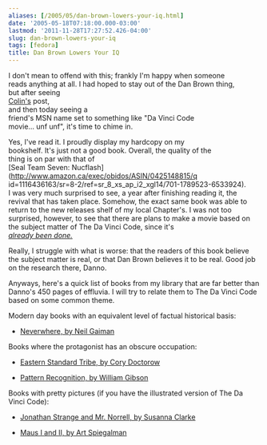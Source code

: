 ```yaml
---
aliases: [/2005/05/dan-brown-lowers-your-iq.html]
date: '2005-05-18T07:18:00.000-03:00'
lastmod: '2011-11-28T17:27:52.426-04:00'
slug: dan-brown-lowers-your-iq
tags: [fedora]
title: Dan Brown Lowers Your IQ
---
```


  
I don't mean to offend with this; frankly I'm happy when someone  
reads anything at all. I had hoped to stay out of the Dan Brown thing,  
but after seeing  
[Colin's](http://torch.cs.dal.ca/~bate/archive/870/) post,  
and then today seeing a  
friend's MSN name set to something like "Da Vinci Code  
movie... unf unf", it's time to chime in.  

  
  

  
Yes, I've read it. I proudly display my hardcopy on my  
bookshelf. It's just not a good book. Overall, the quality of the  
thing is on par with that of  
[Seal Team Seven: Nucflash](http://www.amazon.ca/exec/obidos/ASIN/0425148815/q
id=1116436163/sr=8-2/ref=sr_8_xs_ap_i2_xgl14/701-1789523-6533924).  
I was very much surprised to see, a year after finishing reading it, the
revival that has taken place. Somehow, the exact same book was able to return
to the new releases shelf of my local Chapter's. I was not too surprised,
however, to see that there are plans to make a movie based on the subject
matter of The Da Vinci Code, since it's  
_[already been done.](http://www.imdb.com/title/tt0120655/)_  

  
  

  
Really, I struggle with what is worse: that the readers of this book believe
the subject matter is real, or that Dan Brown believes it to be real. Good job
on the research there, Danno.  

  
  

  
Anyways, here's a quick list of books from my library that are far better than
Danno's 450 pages of effluvia. I will try to relate them to The Da Vinci Code
based on some common theme.  

  
  

  
Modern day books with an equivalent level of factual historical basis:

  

  

  * [Neverwhere, by Neil Gaiman](http://www.amazon.ca/exec/obidos/ASIN/0380789019/qid=1116436314/sr=2-1/ref=sr_2_3_1/701-1789523-6533924)
  
  
  

Books where the protagonist has an obscure occupation:

  

  

  * [Eastern Standard Tribe, by Cory Doctorow](http://www.amazon.ca/exec/obidos/ASIN/0765310457/qid=1116436380/sr=1-1/ref=sr_1_0_1/701-1789523-6533924)
  

  * [Pattern Recognition, by William Gibson](http://www.amazon.ca/exec/obidos/ASIN/0425198685/qid=1116436411/sr=2-1/ref=sr_2_3_1/701-1789523-6533924)
  
  
  

  
Books with pretty pictures (if you have the illustrated version of The Da
Vinci Code):

  

  

  * [Jonathan Strange and Mr. Norrell, by Susanna Clarke](http://www.amazon.ca/exec/obidos/ASIN/0747574111/ref=pd_bxgy_text_1/701-1789523-6533924)
  

  * [Maus I and II, by Art Spiegalman](http://www.amazon.ca/exec/obidos/ASIN/0679748407/qid=1116436605/sr=2-1/ref=sr_2_3_1/701-1789523-6533924)
  

